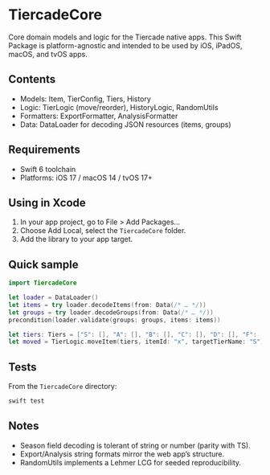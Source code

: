 # TiercadeCore

Core domain models and logic for the Tiercade native apps. This Swift Package is platform-agnostic and intended to be used by iOS, iPadOS, macOS, and tvOS apps.

## Contents
- Models: Item, TierConfig, Tiers, History
- Logic: TierLogic (move/reorder), HistoryLogic, RandomUtils
- Formatters: ExportFormatter, AnalysisFormatter
- Data: DataLoader for decoding JSON resources (items, groups)

## Requirements
- Swift 6 toolchain
- Platforms: iOS 17 / macOS 14 / tvOS 17+

## Using in Xcode
1. In your app project, go to File > Add Packages…
2. Choose Add Local, select the `TiercadeCore` folder.
3. Add the library to your app target.

## Quick sample
```swift
import TiercadeCore

let loader = DataLoader()
let items = try loader.decodeItems(from: Data(/* … */))
let groups = try loader.decodeGroups(from: Data(/* … */))
precondition(loader.validate(groups: groups, items: items))

let tiers: Tiers = ["S": [], "A": [], "B": [], "C": [], "D": [], "F": [], "unranked": [Item(id: "x", name: "X")]]
let moved = TierLogic.moveItem(tiers, itemId: "x", targetTierName: "S")
```

## Tests
From the `TiercadeCore` directory:

```sh
swift test
```

## Notes
- Season field decoding is tolerant of string or number (parity with TS).
- Export/Analysis string formats mirror the web app’s structure.
- RandomUtils implements a Lehmer LCG for seeded reproducibility.
